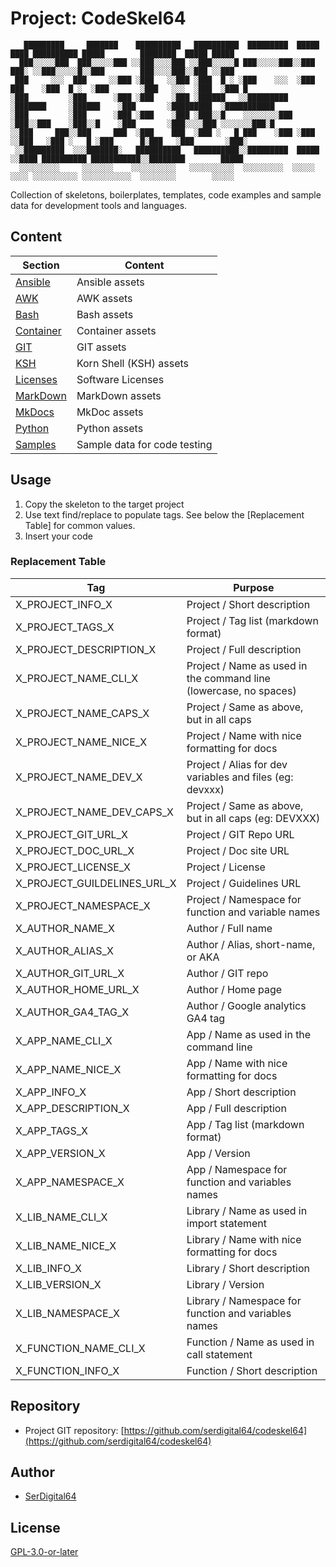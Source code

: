 # Project: CodeSkel64

```text
   █████████     ███████    ██████████   ██████████  █████████  █████   ████ ██████████ █████        ████████  █████ █████
  ███░░░░░███  ███░░░░░███ ░░███░░░░███ ░░███░░░░░█ ███░░░░░███░░███   ███░ ░░███░░░░░█░░███        ███░░░░███░░███ ░░███
 ███     ░░░  ███     ░░███ ░███   ░░███ ░███  █ ░ ░███    ░░░  ░███  ███    ░███  █ ░  ░███       ░███   ░░░  ░███  ░███ █
░███         ░███      ░███ ░███    ░███ ░██████   ░░█████████  ░███████     ░██████    ░███       ░█████████  ░███████████
░███         ░███      ░███ ░███    ░███ ░███░░█    ░░░░░░░░███ ░███░░███    ░███░░█    ░███       ░███░░░░███ ░░░░░░░███░█
░░███     ███░░███     ███  ░███    ███  ░███ ░   █ ███    ░███ ░███ ░░███   ░███ ░   █ ░███      █░███   ░███       ░███░
 ░░█████████  ░░░███████░   ██████████   ██████████░░█████████  █████ ░░████ ██████████ ███████████░░████████        █████
  ░░░░░░░░░     ░░░░░░░    ░░░░░░░░░░   ░░░░░░░░░░  ░░░░░░░░░  ░░░░░   ░░░░ ░░░░░░░░░░ ░░░░░░░░░░░  ░░░░░░░░        ░░░░░
```

Collection of skeletons, boilerplates, templates, code examples and sample data for development tools and languages.

## Content

| Section                    | Content                      |
| -------------------------- | ---------------------------- |
| [Ansible](src/Ansible)     | Ansible assets               |
| [AWK](src/Awk)             | AWK assets                   |
| [Bash](src/Bash)           | Bash assets                  |
| [Container](src/Container) | Container assets             |
| [GIT](src/GIT)             | GIT assets                   |
| [KSH](src/KSH)             | Korn Shell (KSH) assets      |
| [Licenses](src/Licenses)   | Software Licenses            |
| [MarkDown](src/MarkDown)   | MarkDown assets              |
| [MkDocs](src/MkDocs)       | MkDoc assets                 |
| [Python](src/Python)       | Python assets                |
| [Samples](src/Samples)     | Sample data for code testing |

## Usage

1. Copy the skeleton to the target project
2. Use text find/replace to populate tags. See below the [Replacement Table] for common values.
3. Insert your code

### Replacement Table

| Tag                         | Purpose                                                           |
| --------------------------- | ----------------------------------------------------------------- |
| X_PROJECT_INFO_X            | Project / Short description                                       |
| X_PROJECT_TAGS_X            | Project / Tag list (markdown format)                              |
| X_PROJECT_DESCRIPTION_X     | Project / Full description                                        |
| X_PROJECT_NAME_CLI_X        | Project / Name as used in the command line (lowercase, no spaces) |
| X_PROJECT_NAME_CAPS_X       | Project / Same as above, but in all caps                          |
| X_PROJECT_NAME_NICE_X       | Project / Name with nice formatting for docs                      |
| X_PROJECT_NAME_DEV_X        | Project / Alias for dev variables and files (eg: devxxx)          |
| X_PROJECT_NAME_DEV_CAPS_X   | Project / Same as above, but in all caps (eg: DEVXXX)             |
| X_PROJECT_GIT_URL_X         | Project / GIT Repo URL                                            |
| X_PROJECT_DOC_URL_X         | Project / Doc site URL                                            |
| X_PROJECT_LICENSE_X         | Project / License                                                 |
| X_PROJECT_GUILDELINES_URL_X | Project / Guidelines URL                                          |
| X_PROJECT_NAMESPACE_X       | Project / Namespace for function and variable names               |
| X_AUTHOR_NAME_X             | Author / Full name                                                |
| X_AUTHOR_ALIAS_X            | Author / Alias, short-name, or AKA                                |
| X_AUTHOR_GIT_URL_X          | Author / GIT repo                                                 |
| X_AUTHOR_HOME_URL_X         | Author / Home page                                                |
| X_AUTHOR_GA4_TAG_X          | Author / Google analytics GA4 tag                                 |
| X_APP_NAME_CLI_X            | App / Name as used in the command line                            |
| X_APP_NAME_NICE_X           | App / Name with nice formatting for docs                          |
| X_APP_INFO_X                | App / Short description                                           |
| X_APP_DESCRIPTION_X         | App / Full description                                            |
| X_APP_TAGS_X                | App / Tag list (markdown format)                                  |
| X_APP_VERSION_X             | App / Version                                                     |
| X_APP_NAMESPACE_X           | App / Namespace for function and variables names                  |
| X_LIB_NAME_CLI_X            | Library / Name as used in import statement                        |
| X_LIB_NAME_NICE_X           | Library / Name with nice formatting for docs                      |
| X_LIB_INFO_X                | Library / Short description                                       |
| X_LIB_VERSION_X             | Library / Version                                                 |
| X_LIB_NAMESPACE_X           | Library / Namespace for function and variables names              |
| X_FUNCTION_NAME_CLI_X       | Function / Name as used in call statement                         |
| X_FUNCTION_INFO_X           | Function / Short description                                      |

## Repository

- Project GIT repository: [https://github.com/serdigital64/codeskel64](https://github.com/serdigital64/codeskel64)

## Author

- [SerDigital64](https://serdigital64.github.io/)

## License

[GPL-3.0-or-later](https://www.gnu.org/licenses/gpl-3.0.txt)
